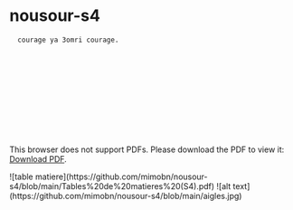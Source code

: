 # nousour-s4
      courage ya 3omri courage.

 <object data="https://github.com/mimobn/nousour-s4/blob/main/Tables%20de%20matieres%20(S4).pdf" type="application/pdf" width="700px" height="700px">
    <embed src="https://github.com/mimobn/nousour-s4/blob/main/Tables%20de%20matieres%20(S4).pdf">
        <p>This browser does not support PDFs. Please download the PDF to view it: <a href="https://github.com/mimobn/nousour-s4/blob/main/Tables%20de%20matieres%20(S4).pdf">Download PDF</a>.</p>
    </embed>
</object>     
![table matiere](https://github.com/mimobn/nousour-s4/blob/main/Tables%20de%20matieres%20(S4).pdf) 
![alt text](https://github.com/mimobn/nousour-s4/blob/main/aigles.jpg)
